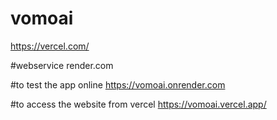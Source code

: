 # vomoai
https://vercel.com/



#webservice
render.com

#to test the app online
https://vomoai.onrender.com

#to access the website from vercel
https://vomoai.vercel.app/
